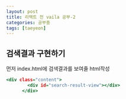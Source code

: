 ```yaml
---
layout: post
title: 리액트 전 vaila 공부-2
categories: 공부중
tags: [taeyeon]
---
```


## 검색결과 구현하기

먼저 index.html에 검색결과를 보여줄 html작성

``` 1=index.html
<div class="content">
        <div id="search-result-view"></div>
      </div>
```
